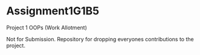 # Assignment1G1B5
Project 1 OOPs (Work Allotment)

Not for Submission. Repository for dropping everyones contributions to the project.
